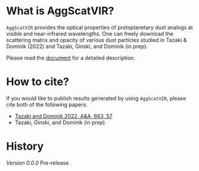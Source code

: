 # What is AggScatVIR?

`AggScatVIR` provides the optical properties of protoplanetary dust analogs at visible and near-infrared wavelengths. One can freely download the scattering matrix and opacity of various dust particles studied in Tazaki & Dominik (2022) and Tazaki, Ginski, and Dominik (in prep).

Please read the [document](https://rtazaki1205.github.io/AggScatVIR/) for a detailed description.

# How to cite?

If you would like to publish results generated by using `AggScatVIR`, please cite both of the following papers.
 - [Tazaki and Dominik 2022, A&A, 663, 57](https://ui.adsabs.harvard.edu/abs/2022A%26A...663A..57T)
 - Tazaki, Ginski, and Dominik (in prep).

# History
*Version 0.0.0* Pre-release
